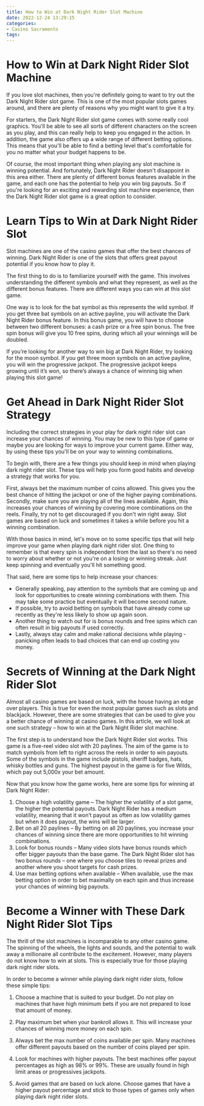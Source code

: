 ```yaml
---
title: How to Win at Dark Night Rider Slot Machine 
date: 2022-12-24 13:29:15
categories:
- Casino Sacramento
tags:
---
```



#  How to Win at Dark Night Rider Slot Machine 

If you love slot machines, then you're definitely going to want to try out the Dark Night Rider slot game. This is one of the most popular slots games around, and there are plenty of reasons why you might want to give it a try. 

For starters, the Dark Night Rider slot game comes with some really cool graphics. You'll be able to see all sorts of different characters on the screen as you play, and this can really help to keep you engaged in the action. In addition, the game also offers up a wide range of different betting options. This means that you'll be able to find a betting level that's comfortable for you no matter what your budget happens to be. 

Of course, the most important thing when playing any slot machine is winning potential. And fortunately, Dark Night Rider doesn't disappoint in this area either. There are plenty of different bonus features available in the game, and each one has the potential to help you win big payouts. So if you're looking for an exciting and rewarding slot machine experience, then the Dark Night Rider slot game is a great option to consider.

#  Learn Tips to Win at Dark Night Rider Slot 

Slot machines are one of the casino games that offer the best chances of winning. Dark Night Rider is one of the slots that offers great payout potential if you know how to play it.

The first thing to do is to familiarize yourself with the game. This involves understanding the different symbols and what they represent, as well as the different bonus features. There are different ways you can win at this slot game.

One way is to look for the bat symbol as this represents the wild symbol. If you get three bat symbols on an active payline, you will activate the Dark Night Rider bonus feature. In this bonus game, you will have to choose between two different bonuses: a cash prize or a free spin bonus. The free spin bonus will give you 10 free spins, during which all your winnings will be doubled.

If you’re looking for another way to win big at Dark Night Rider, try looking for the moon symbol. If you get three moon symbols on an active payline, you will win the progressive jackpot. The progressive jackpot keeps growing until it’s won, so there’s always a chance of winning big when playing this slot game!

#  Get Ahead in Dark Night Rider Slot Strategy 

Including the correct strategies in your play for dark night rider slot can increase your chances of winning. You may be new to this type of game or maybe you are looking for ways to improve your current game. Either way, by using these tips you'll be on your way to winning combinations.

To begin with, there are a few things you should keep in mind when playing dark night rider slot. These tips will help you form good habits and develop a strategy that works for you. 

First, always bet the maximum number of coins allowed. This gives you the best chance of hitting the jackpot or one of the higher paying combinations. Secondly, make sure you are playing all of the lines available. Again, this increases your chances of winning by covering more combinations on the reels. Finally, try not to get discouraged if you don't win right away. Slot games are based on luck and sometimes it takes a while before you hit a winning combination.

With those basics in mind, let's move on to some specific tips that will help improve your game when playing dark night rider slot. One thing to remember is that every spin is independent from the last so there's no need to worry about whether or not you're on a losing or winning streak. Just keep spinning and eventually you'll hit something good. 

That said, here are some tips to help increase your chances: 
- Generally speaking, pay attention to the symbols that are coming up and look for opportunities to create winning combinations with them. This may take some practice but eventually it will become second nature. 
- If possible, try to avoid betting on symbols that have already come up recently as they're less likely to show up again soon. 
- Another thing to watch out for is bonus rounds and free spins which can often result in big payouts if used correctly. 
- Lastly, always stay calm and make rational decisions while playing - panicking often leads to bad choices that can end up costing you money.

#  Secrets of Winning at the Dark Night Rider Slot 

Almost all casino games are based on luck, with the house having an edge over players. This is true for even the most popular games such as slots and blackjack. However, there are some strategies that can be used to give you a better chance of winning at casino games. In this article, we will look at one such strategy – how to win at the Dark Night Rider slot machine.

The first step is to understand how the Dark Night Rider slot works. This game is a five-reel video slot with 20 paylines. The aim of the game is to match symbols from left to right across the reels in order to win payouts. Some of the symbols in the game include pistols, sheriff badges, hats, whisky bottles and guns. The highest payout in the game is for five Wilds, which pay out 5,000x your bet amount.

Now that you know how the game works, here are some tips for winning at Dark Night Rider: 

1) Choose a high volatility game – The higher the volatility of a slot game, the higher the potential payouts. Dark Night Rider has a medium volatility, meaning that it won’t payout as often as low volatility games but when it does payout, the wins will be larger. 
2) Bet on all 20 paylines – By betting on all 20 paylines, you increase your chances of winning since there are more opportunities to hit winning combinations. 
3) Look for bonus rounds – Many video slots have bonus rounds which offer bigger payouts than the base game. The Dark Night Rider slot has two bonus rounds – one where you choose tiles to reveal prizes and another where you shoot targets for cash prizes. 
4) Use max betting options when available – When available, use the max betting option in order to bet maximally on each spin and thus increase your chances of winning big payouts.

#  Become a Winner with These Dark Night Rider Slot Tips

The thrill of the slot machines is incomparable to any other casino game. The spinning of the wheels, the lights and sounds, and the potential to walk away a millionaire all contribute to the excitement. However, many players do not know how to win at slots. This is especially true for those playing dark night rider slots.

In order to become a winner while playing dark night rider slots, follow these simple tips:

1. Choose a machine that is suited to your budget. Do not play on machines that have high minimum bets if you are not prepared to lose that amount of money.

2. Play maximum bet when your bankroll allows it. This will increase your chances of winning more money on each spin.

3. Always bet the max number of coins available per spin. Many machines offer different payouts based on the number of coins played per spin.

4. Look for machines with higher payouts. The best machines offer payout percentages as high as 98% or 99%. These are usually found in high limit areas or progressives jackpots.

5. Avoid games that are based on luck alone. Choose games that have a higher payout percentage and stick to those types of games only when playing dark night rider slots.